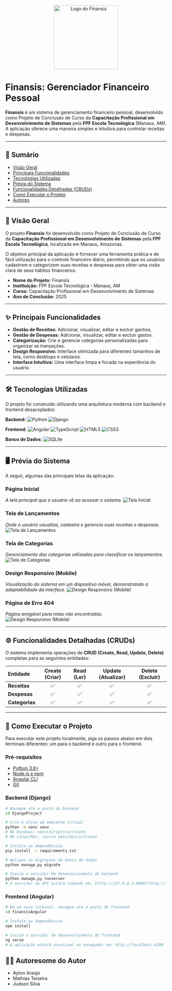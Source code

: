 <div align="center">
  <img src="https://github.com/ayrtonaraujo/finansis/blob/main/references/logo_finansis.png?raw=true" alt="Logo do Finansis" width="200"/>
</div>

# Finansis: Gerenciador Financeiro Pessoal

**Finansis** é um sistema de gerenciamento financeiro pessoal, desenvolvido como Projeto de Conclusão de Curso da **Capacitação Profissional em Desenvolvimento de Sistemas** pela **FPF Escola Tecnológica** (Manaus, AM). A aplicação oferece uma maneira simples e intuitiva para controlar receitas e despesas.

---

## 📜 Sumário

* [Visão Geral](#-visão-geral)
* [Principais Funcionalidades](#-principais-funcionalidades)
* [Tecnologias Utilizadas](#-tecnologias-utilizadas)
* [Prévia do Sistema](#-prévia-do-sistema)
* [Funcionalidades Detalhadas (CRUDs)](#-funcionalidades-detalhadas-cruds)
* [Como Executar o Projeto](#-como-executar-o-projeto)
* [Autores](#-autores)

---

## 🎯 Visão Geral

O projeto **Finansis** foi desenvolvido como Projeto de Conclusão de Curso da **Capacitação Profissional em Desenvolvimento de Sistemas** pela **FPF Escola Tecnológica**, localizada em Manaus, Amazonas.

O objetivo principal da aplicação é fornecer uma ferramenta prática e de fácil utilização para o controle financeiro diário, permitindo que os usuários cadastrem e categorizem suas receitas e despesas para obter uma visão clara de seus hábitos financeiros.

* **Nome do Projeto:** Finansis
* **Instituição:** FPF Escola Tecnológica - Manaus, AM
* **Curso:** Capacitação Profissional em Desenvolvimento de Sistemas
* **Ano de Conclusão:** 2025

---

## ✨ Principais Funcionalidades

* **Gestão de Receitas:** Adicionar, visualizar, editar e excluir ganhos.
* **Gestão de Despesas:** Adicionar, visualizar, editar e excluir gastos.
* **Categorização:** Crie e gerencie categorias personalizadas para organizar as transações.
* **Design Responsivo:** Interface otimizada para diferentes tamanhos de tela, como desktops e celulares.
* **Interface Intuitiva:** Uma interface limpa e focada na experiência do usuário.

---

## 🛠️ Tecnologias Utilizadas

O projeto foi construído utilizando uma arquitetura moderna com backend e frontend desacoplados:

**Backend:**
![Python](https://img.shields.io/badge/Python-3776AB?style=for-the-badge&logo=python&logoColor=white)
![Django](https://img.shields.io/badge/Django-092E20?style=for-the-badge&logo=django&logoColor=white)

**Frontend:**
![Angular](https://img.shields.io/badge/Angular-DD0031?style=for-the-badge&logo=angular&logoColor=white)
![TypeScript](https://img.shields.io/badge/TypeScript-3178C6?style=for-the-badge&logo=typescript&logoColor=white)
![HTML5](https://img.shields.io/badge/HTML5-E34F26?style=for-the-badge&logo=html5&logoColor=white)
![CSS3](https://img.shields.io/badge/CSS3-1572B6?style=for-the-badge&logo=css3&logoColor=white)


**Banco de Dados:**
![SQLite](https://img.shields.io/badge/SQLite-003B57?style=for-the-badge&logo=sqlite&logoColor=white)

---

## 🖥️ Prévia do Sistema

A seguir, algumas das principais telas da aplicação:

### Página Inicial
*A tela principal que o usuário vê ao acessar o sistema.*
![Tela Inicial](/references/prints/inicio.png)

### Tela de Lançamentos
*Onde o usuário visualiza, cadastra e gerencia suas receitas e despesas.*
![Tela de Lançamentos](/references/prints/lancamentos.png)

### Tela de Categorias
*Gerenciamento das categorias utilizadas para classificar os lançamentos.*
![Tela de Categorias](/references/prints/categorias.png)

### Design Responsivo (Mobile)
*Visualização do sistema em um dispositivo móvel, demonstrando a adaptabilidade da interface.*
![Design Responsivo (Mobile)](/references/prints/mobile.png)

### Página de Erro 404
*Página amigável para rotas não encontradas.*
![Design Responsivo (Mobile)](/references/prints/404.png)

---

## ⚙️ Funcionalidades Detalhadas (CRUDs)

O sistema implementa operações de **CRUD (Create, Read, Update, Delete)** completas para as seguintes entidades:

| Entidade | Create (Criar) | Read (Ler) | Update (Atualizar) | Delete (Excluir) |
| :--- | :---: | :---: | :---: | :---: |
| **Receitas** | ✅ | ✅ | ✅ | ✅ |
| **Despesas** | ✅ | ✅ | ✅ | ✅ |
| **Categorias** | ✅ | ✅ | ✅ | ✅ |

---

## 🚀 Como Executar o Projeto

Para executar este projeto localmente, siga os passos abaixo em dois terminais diferentes: um para o backend e outro para o frontend.

### Pré-requisitos

* [Python 3.8+](https://www.python.org/)
* [Node.js e npm](https://nodejs.org/)
* [Angular CLI](https://angular.io/cli)
* [Git](https://git-scm.com/)

### Backend (Django)

```bash
# Navegue até a pasta do backend
cd DjangoProject

# Crie e ative um ambiente virtual
python -m venv venv
# No Windows: venv\Scripts\activate
# No Linux/Mac: source venv/bin/activate

# Instale as dependências
pip install -r requirements.txt

# Aplique as migrações do banco de dados
python manage.py migrate

# Inicie o servidor de desenvolvimento do backend
python manage.py runserver
# O servidor da API estará rodando em: [http://127.0.0.1:8000](http://127.0.0.1:8000)
```
### Frontend (Angular)

```bash
# Em um novo terminal, navegue até a pasta do frontend
cd finansisAngular

# Instale as dependências
npm install

# Inicie o servidor de desenvolvimento do frontend
ng serve
# A aplicação estará acessível no navegador em: http://localhost:4200
```

## 👨‍💻 Autoresome do Autor
	
- Ayton Araújo
- Mathias Teixeira
- Judson Silva
